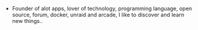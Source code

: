 - Founder of alot apps, lover of technology, programming language, open source, forum, docker, unraid and arcade, I like to discover and learn new things..
  <br>





















































































